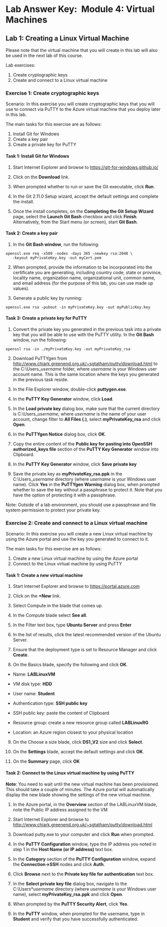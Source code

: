 ﻿# Lab Answer Key:  Module 4: Virtual Machines
## Lab 1: Creating a Linux Virtual Machine
  
Please note that the virtual machine that you will create in this lab will also be used in the next lab of this course. 

Lab exercises:

1. Create cryptographic keys
2. Create and connect to a Linux virtual machine

### Exercise 1: Create cryptographic keys
  
Scenario: In this exercise you will create cryptographic keys that you will use to connect via PuTTY to the Azure virtual machine that you deploy later in this lab.

The main tasks for this exercise are as follows:

1. Install Git for Windows
2. Create a key pair
3. Create a private key for PuTTY

#### Task 1: Install Git for Windows


1. Start Internet Explorer and browse to https://git-for-windows.github.io/ 

2. Click on the **Download** link.

3. When prompted whether to run or save the Git executable, click **Run**.

4. In the Git 2.11.0 Setup wizard, accept the default settings and complete the install.

5. Once the install completes, on the **Completing the Git Setup Wizard** page, select the **Launch Git Bash** checkbox and click **Finish**. Alternatively, from the Start menu (or screen), start **Git Bash**.

#### Task 2: Create a key pair

1. In the **Git Bash window**, run the following:

  ```
openssl.exe req -x509 -nodes -days 365 -newkey rsa:2048 \
     -keyout myPrivateKey.key -out myCert.pem
  ```

2. When prompted, provide the information to be incorporated into the certificate you are generating, including country code, state or province, locality name, organization name, organizational unit, common name, and email address (for the purpose of this lab, you can use made up values).

3. Generate a public key by running:

  ```
openssl.exe rsa -pubout -in myPrivateKey.key -out myPublicKey.key
  ```

#### Task 3: Create a private key for PuTTY

1. Convert the private key you generated in the previous task into a private key that you will be able to use with the PuTTY utility. In the **Git Bash** window, run the following:

  ```
openssl rsa -in ./myPrivateKey.key -out myPrivateKey_rsa
  ```
 
2. Download PuTTYgen from http://www.chiark.greenend.org.uk/~sgtatham/putty/download.html to the C:\Users\_*username* folder, where *username* is your Windows user account name. This is the same location where the keys you generated in the previous task reside. 

3. In the File Explorer window, double-click **puttygen.exe**.

4. In the **PuTTY Key Generator** window, click **Load**.

5. In the **Load private key** dialog box, make sure that the current directory is C:\Users\_*username*, where *username* is the name of your user account, change filter to **All Files (*.*)**, select **myPrivateKey_rsa** and click **Open**.

6. In the **PuTTYgen Notice** dialog box, click **OK**.

7. Copy the entire content of the **Public key for pasting into OpenSSH authorized_keys file** section of the **PuTTY Key Generator** window into Clipboard.

8. In the **PuTTY Key Generator** window, click **Save private key**

9. Save the private key as **myPrivateKey_rsa.ppk** in the C:\Users\_*username* directory (where *username* is your Windows user name). Click **Yes** in the **PuTTYgen Warning** dialog box, when prompted whether to save the key without a passphrase to protect it. Note that you have the option of protecting it with a passphrase.

  Note: Outside of a lab environment, you should use a passphrase and file system permission to protect your private key.

### Exercise 2: Create and connect to a Linux virtual machine

Scenario: In this exercise you will create a new Linux virtual machine by using the Azure portal and use the key you generated to connect to it.

The main tasks for this exercise are as follows:

1. Create a new Linux virtual machine by using the Azure portal
2. Connect to the Linux virtual machine by using PuTTY


#### Task 1: Create a new virtual machine
 
1. Start Internet Explorer and browse to https://portal.azure.com 

2. Click on the **+New** link.

3. Select Compute in the blade that comes up.

4. In the Compute blade select **See all**.

5. In the Filter text box, type **Ubuntu Server** and press **Enter**

6. In the list of results, click the latest recommended version of the Ubuntu Server.

7. Ensure that the deployment type is set to Resource Manager and click **Create**.

8. On the Basics blade, specify the following and click **OK**.
 
-  Name: **LABLinuxVM**
 
-  VM disk type: **HDD**
 
-  User name: **Student**
 
-  Authentication type: **SSH public key**
 
-  SSH public key: paste the content of Clipboard
 
-  Resource group: create a new resource group called **LABLinuxRG**
 
-  Location: an Azure region closest to your physical location

9. On the Choose a size blade, click **DS1_V2** size and click **Select**.

10. On the **Settings** blade, accept the default settings and click **OK**.

11. On the **Summary** page, click **OK**

#### Task 2: Connect to the Linux virtual machine by using PuTTY

**Note**: You need to wait until the new virtual machine has been provisioned. This should take a couple of minutes. The Azure portal will automatically display the new blade showing the settings of the new virtual machine.

1. In the Azure portal, in the **Overview** section of the LABLinuxVM blade, note the Public IP address assigned to the VM

2. Start Internet Explorer and browse to http://www.chiark.greenend.org.uk/~sgtatham/putty/download.html

3. Download putty.exe to your computer and click **Run** when prompted.

4. In the **PuTTY Configuration** window, type the IP address you noted in step 1 in the **Host Name (or IP address)** text box.

5. In the **Category** section of the **PuTTY Configuration** window, expand the **Connection->SSH** nodes and click **Auth**.

6. Click **Browse** next to the **Private key file for authentication** text box.

7. In the **Select private key file** dialog box, navigate to the C:\Users\*_username_ directory (where _username_ is your Windows user name), select **myPrivateKey_rsa.ppk** and click **Open**.

8. When prompted by the **PuTTY Security Alert**, click **Yes**.

9. In the **PuTTY** window, when prompted for the username, type in **Student** and verify that you have successfully authenticated.
